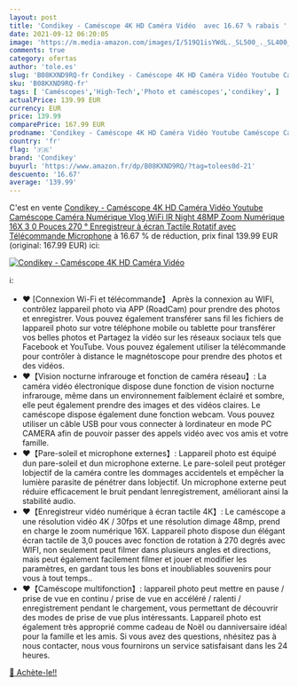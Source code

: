 ```yaml
---
layout: post
title: 'Condikey - Caméscope 4K HD Caméra Vidéo  avec 16.67 % rabais '
date: 2021-09-12 06:20:05
image: 'https://m.media-amazon.com/images/I/519Q1isYWdL._SL500_._SL400_.jpg'
comments: true
category: ofertas
author: 'tole.es'
slug: 'B08KXND9RQ-fr Condikey - Caméscope 4K HD Caméra Vidéo Youtube Caméscope...'
sku: 'B08KXND9RQ-fr'
tags: [ 'Caméscopes','High-Tech','Photo et caméscopes','condikey', ]
actualPrice: 139.99 EUR
currency: EUR
price: 139.99
comparePrice: 167.99 EUR
prodname: 'Condikey - Caméscope 4K HD Caméra Vidéo Youtube Caméscope Caméra Numérique Vlog  WiFi IR Night 48MP Zoom Numérique 16X 3 0 Pouces 270 ° Enregistreur à écran Tactile Rotatif avec Télécommande Microphone'
country: 'fr'
flag: '🇫🇷'
brand: 'Condikey'
buyurl: 'https://www.amazon.fr/dp/B08KXND9RQ/?tag=tolees0d-21'
descuento: '16.67'
average: '139.99'
---
```


C'est en vente [Condikey - Caméscope 4K HD Caméra Vidéo Youtube Caméscope Caméra Numérique Vlog  WiFi IR Night 48MP Zoom Numérique 16X 3 0 Pouces 270 ° Enregistreur à écran Tactile Rotatif avec Télécommande Microphone](https://www.amazon.fr/dp/B08KXND9RQ/?tag=tolees0d-21)  à  16.67 % de réduction, prix final  139.99 EUR (original: 167.99 EUR) ici:

[![Condikey - Caméscope 4K HD Caméra Vidéo ](https://m.media-amazon.com/images/I/519Q1isYWdL._SL500_._SL400_.jpg)](https://www.amazon.fr/dp/B08KXND9RQ/?tag=tolees0d-21)

ℹ️:

- ❤ [Connexion Wi-Fi et télécommande】 Après la connexion au WIFI, contrôlez lappareil photo via APP (RoadCam) pour prendre des photos et enregistrer. Vous pouvez également transférer sans fil les fichiers de lappareil photo sur votre téléphone mobile ou tablette pour transférer vos belles photos et Partagez la vidéo sur les réseaux sociaux tels que Facebook et YouTube. Vous pouvez également utiliser la télécommande pour contrôler à distance le magnétoscope pour prendre des photos et des vidéos.
- ❤【Vision nocturne infrarouge et fonction de caméra réseau】: La caméra vidéo électronique dispose dune fonction de vision nocturne infrarouge, même dans un environnement faiblement éclairé et sombre, elle peut également prendre des images et des vidéos claires. Le caméscope dispose également dune fonction webcam. Vous pouvez utiliser un câble USB pour vous connecter à lordinateur en mode PC CAMERA afin de pouvoir passer des appels vidéo avec vos amis et votre famille.
- ❤【Pare-soleil et microphone externes】: Lappareil photo est équipé dun pare-soleil et dun microphone externe. Le pare-soleil peut protéger lobjectif de la caméra contre les dommages accidentels et empêcher la lumière parasite de pénétrer dans lobjectif. Un microphone externe peut réduire efficacement le bruit pendant lenregistrement, améliorant ainsi la stabilité audio.
- ❤【Enregistreur vidéo numérique à écran tactile 4K】: Le caméscope a une résolution vidéo 4K / 30fps et une résolution dimage 48mp, prend en charge le zoom numérique 16X. Lappareil photo dispose dun élégant écran tactile de 3,0 pouces avec fonction de rotation à 270 degrés avec WIFI, non seulement peut filmer dans plusieurs angles et directions, mais peut également facilement filmer et jouer et modifier les paramètres, en gardant tous les bons et inoubliables souvenirs pour vous à tout temps..
- ❤【Caméscope multifonction】: lappareil photo peut mettre en pause / prise de vue en continu / prise de vue en accéléré / ralenti / enregistrement pendant le chargement, vous permettant de découvrir des modes de prise de vue plus intéressants. Lappareil photo est également très approprié comme cadeau de Noël ou danniversaire idéal pour la famille et les amis. Si vous avez des questions, nhésitez pas à nous contacter, nous vous fournirons un service satisfaisant dans les 24 heures.

[🛒 Achète-le!!](https://www.amazon.fr/dp/B08KXND9RQ/?tag=tolees0d-21)
